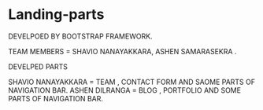 # Landing-parts
DEVELPOED BY BOOTSTRAP FRAMEWORK.


TEAM MEMBERS = SHAVIO NANAYAKKARA,
               ASHEN SAMARASEKRA .
               
 DEVELPED PARTS 
 
 SHAVIO NANAYAKKARA = TEAM , CONTACT FORM AND SAOME PARTS OF NAVIGATION BAR.
 ASHEN DILRANGA     = BLOG , PORTFOLIO AND SOME PARTS OF NAVIGATION BAR.

